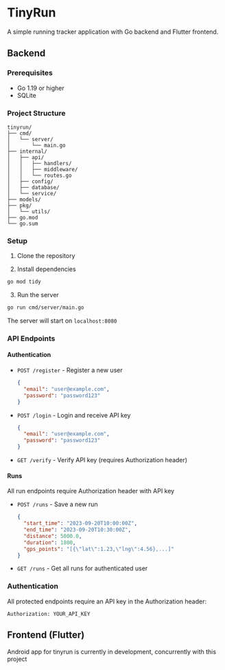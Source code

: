 # TinyRun

A simple running tracker application with Go backend and Flutter frontend.

## Backend

### Prerequisites
- Go 1.19 or higher
- SQLite

### Project Structure
```
tinyrun/
├── cmd/
│   └── server/
│       └── main.go
├── internal/
│   ├── api/
│   │   ├── handlers/
│   │   ├── middleware/
│   │   └── routes.go
│   ├── config/
│   ├── database/
│   └── service/
├── models/
├── pkg/
│   └── utils/
├── go.mod
└── go.sum
```

### Setup
1. Clone the repository

2. Install dependencies
```bash
go mod tidy
```

3. Run the server
```bash
go run cmd/server/main.go
```

The server will start on `localhost:8080`

### API Endpoints

#### Authentication
- `POST /register` - Register a new user
  ```json
  {
    "email": "user@example.com",
    "password": "password123"
  }
  ```

- `POST /login` - Login and receive API key
  ```json
  {
    "email": "user@example.com",
    "password": "password123"
  }
  ```

- `GET /verify` - Verify API key (requires Authorization header)

#### Runs
All run endpoints require Authorization header with API key

- `POST /runs` - Save a new run
  ```json
  {
    "start_time": "2023-09-20T10:00:00Z",
    "end_time": "2023-09-20T10:30:00Z",
    "distance": 5000.0,
    "duration": 1800,
    "gps_points": "[{\"lat\":1.23,\"lng\":4.56},...]"
  }
  ```

- `GET /runs` - Get all runs for authenticated user

### Authentication
All protected endpoints require an API key in the Authorization header:
```
Authorization: YOUR_API_KEY
```

## Frontend (Flutter)

Android app for tinyrun is currently in development, concurrently with this project
